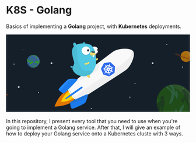 # K8S - Golang

Basics of implementing a **Golang** project, with **Kubernetes** deployments.

<p align="center"> 
	<img src=".github/readme/logo.webp" width="700" alt="logo" />
</p>

In this repository, I present every tool that you need to use
when you're going to implement a Golang service. After that, I will give an
example of how to deploy your Golang service onto a Kubernetes cluste with 3 ways.
